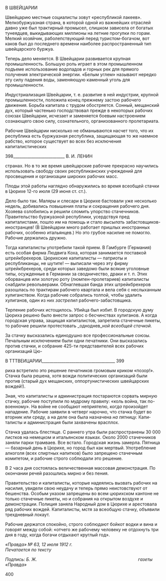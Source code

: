 В ШВЕЙЦАРИИ

Швейцарию местные социалисты зовут «республикой лакеев». Мелкобуржуазная страна, в которой одной из важнейших отраслей давно уже был трактирный промысел, слишком зависела от богатых тунеядцев, выкидывающих миллионы на летние прогул­ки по горам. Мелкий хозяйчик, раболепствующий перед туристом-богачом, вот каков был до последнего времени наиболее распространенный тип швейцарского буржуа.

Теперь дело меняется. В Швейцарии развивается крупная промышленность. Боль­шую роль играет в этом промышленном подъеме использование водопадов и горных рек для прямого получения электрической энергии. «Белым углем» называют нередко эту силу падения воды, заменяющую каменный уголь для промышленности.

Индустриализация Швейцарии, т. е. развитие в ней индустрии, крупной промыш­ленности, положила конец прежнему застою рабочего движения. Борьба капитала с трудом обостряется. Сонный, мещанский дух, который частенько господствовал преж­де в некоторых рабочих союзах Швейцарии, исчезает и заменяется боевым настроени­ем сознающего свою силу, сознательного, организованного пролетариата.

Рабочие Швейцарии нисколько не обманываются насчет того, что их республика есть буржуазная республика, защищающая то же наемное рабство, которое существует во всех без исключения капиталистических

  

398__________________________ В. И. ЛЕНИН

странах. Но в то же время швейцарские рабочие прекрасно научились использовать свободу своих республиканских учреждений для просвещения и организации широких рабочих масс.

Плоды этой работы наглядно обнаружились во время всеобщей стачки в Цюрихе 12-го июля (29 июня ст. ст.).

Дело было так. Маляры и слесари в Цюрихе бастовали уже несколько недель, доби­вались повышения платы и сокращения рабочего дня. Хозяева озлобились и решили сломить упорство стачечников. Правительство буржуазной республики, усердствуя пред капиталистами, пошло им на помощь и стало _высылать_ забастовщиков-иностранцев! (В Швейцарии много работает пришлых иностранных рабочих, особенно итальянцев.) Но это грубое насилие не помогло. Рабочие держались дружно.

Тогда капиталисты употребили такой прием. В Гамбурге (Германия) есть особая фирма Людвига Коха, которая занимается поставкой штрейкбрехеров. Цюрихские ка­питалисты — патриоты и республиканцы, не шутите! — выписали через эту фирму штрейкбрехеров, среди которых заведомо были всякие уголовные типы, осужденные в Германии за сводничество, драки и т. п. Этих оборванцев или золотую роту (люмпен-пролетариев) капиталисты снабдили револьверами. Обнаглевшая банда этих штрейк­брехеров разошлась по трактирам рабочего квартала и вела себя с неслыханным хули­ганством. Когда рабочие собрались толпой, чтобы удалить хулиганов, один из них _за­стрелил_ рабочего-забастовщика.

Терпение рабочих истощилось. Убийца был избит. В городскую думу Цюриха реше­но было внести запрос о бесчинствах хулиганов. А когда городская управа, защищая капиталистов, запретила стачечные пикеты, то рабочие решили протестовать _одноднев­__ной всеобщей стачкой._

За стачку высказались единодушно все профессиональные союзы. Печальным ис­ключением были одни печатники. Они высказались против стачки, и собрание 425-ти представителей всех рабочих организаций Цю-

  

В ТТТВЕИЦАРИИ_____________________________________ 399

риха встретило это решение печатников громовым криком «позор!». Стачка была ре­шена, хотя вожди политических организаций были против (старый дух мещанских, оп­портунистических швейцарских вождей!).

Зная, что капиталисты и администрация постараются сорвать мирную стачку, рабо­чие поступили по мудрому правилу: «коль война, так по-военному». На войне не сооб­щают неприятелю, _когда_ произойдет нападение. Рабочие заявили в четверг нарочно, что стачка будет во вторник или среду, а на деле она была назначена _на пятницу._ Капи­талисты и администрация были захвачены врасплох.

Стачка удалась блестяще. С раннего утра были распространены 30 000 листков на немецком и итальянском языках. Около 2000 стачечников заняли парки трамваев. Все встало. Городская жизнь замерла. Пятница — базарный день в Цюрихе, но город был как мертвый. Употребление алкоголя (всех спиртных напитков) было запрещено ста­чечным комитетом, и рабочие строго соблюдали это решение.

В 2 часа дня состоялась величественная массовая демонстрация. По окончании речей разошлись мирно и без пения.

Правительство и капиталисты, которые надеялись вызвать рабочих на насилия, уви­дели свою неудачу и теперь прямо неистовствуют от бешенства. Особым указом за­прещены во всем цюрихском кантоне не только стачечные пикеты, но и собрания на открытом воздухе и демонстрации. Полиция заняла Народный дом в Цюрихе и аресто­вала ряд рабочих вождей. Капиталисты, мстя за всеобщую стачку, объявили трехднев­ный локаут.

Рабочие держатся спокойно, строго соблюдают бойкот водки и вина и говорят меж­ду собой: «отчего же рабочему человеку не отдохнуть три дня в году, когда богачи от­дыхают круглый год».

_«Правда» № 63, 12 июля 1912 г.                                                             Печатается по тексту_

_Подпись: Б. Ж.                                                                                   газеты «Правда»_

  

400
